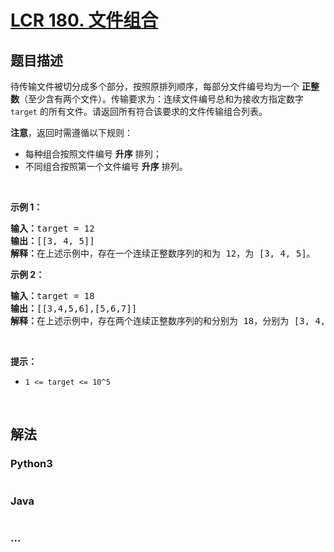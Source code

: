 # [LCR 180. 文件组合](https://leetcode.cn/problems/he-wei-sde-lian-xu-zheng-shu-xu-lie-lcof)



## 题目描述

<!-- 这里写题目描述 -->

<p>待传输文件被切分成多个部分，按照原排列顺序，每部分文件编号均为一个 <strong>正整数</strong>（至少含有两个文件）。传输要求为：连续文件编号总和为接收方指定数字 <code>target</code> 的所有文件。请返回所有符合该要求的文件传输组合列表。</p>

<p><strong>注意</strong>，返回时需遵循以下规则：</p>

<ul>
	<li>每种组合按照文件编号 <strong>升序</strong> 排列；</li>
	<li>不同组合按照第一个文件编号 <strong>升序</strong> 排列。</li>
</ul>

<p>&nbsp;</p>

<p><strong>示例 1：</strong></p>

<pre>
<strong>输入：</strong>target = 12
<strong>输出：</strong>[[3, 4, 5]]
<strong>解释：</strong>在上述示例中，存在一个连续正整数序列的和为 12，为 [3, 4, 5]。
</pre>

<p><strong>示例 2：</strong></p>

<pre>
<strong>输入：</strong>target = 18
<strong>输出：</strong>[[3,4,5,6],[5,6,7]]
<strong>解释：</strong>在上述示例中，存在两个连续正整数序列的和分别为 18，分别为 [3, 4, 5, 6] 和 [5, 6, 7]。
</pre>

<p>&nbsp;</p>

<p><b>提示：</b></p>

<ul>
	<li><code>1 &lt;= target &lt;= 10^5</code></li>
</ul>

<p>&nbsp;</p>


## 解法

<!-- 这里可写通用的实现逻辑 -->

<!-- tabs:start -->

### **Python3**

<!-- 这里可写当前语言的特殊实现逻辑 -->

```python

```

### **Java**

<!-- 这里可写当前语言的特殊实现逻辑 -->

```java

```

### **...**

```

```

<!-- tabs:end -->
